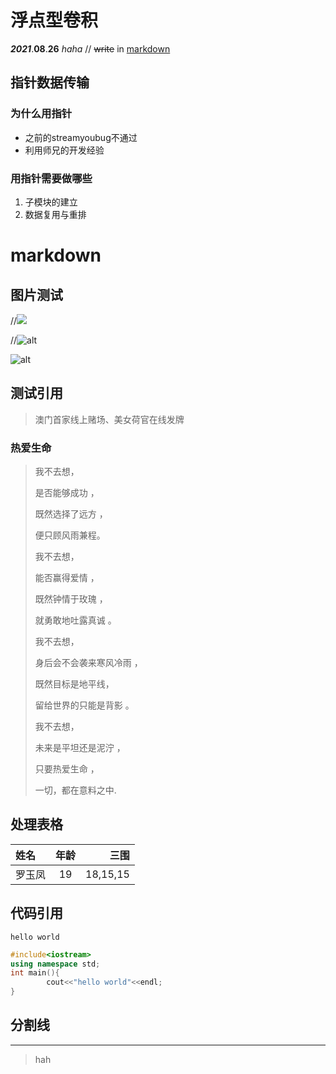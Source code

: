 # 浮点型卷积


***2021***.**08**.__26__ _haha_ // ~~write~~ in [markdown](https://www.youtube.com/watch?v=EigxHkpqJdA "需要用到翻墙软件") 


## 指针数据传输

### 为什么用指针

- 之前的streamyoubug不通过
- 利用师兄的开发经验

### 用指针需要做哪些

1. 子模块的建立
2. 数据复用与重排

# markdown 
## 图片测试

//![](https://cdn-media-1.freecodecamp.org/images/1*D3L--z7Mx3-LqL9o6sbUgQ.png) 

//![alt](https://cdn-media-1.freecodecamp.org/images/1*D3L--z7Mx3-LqL9o6sbUgQ.png "测试图片")

![alt][img01]

## 测试引用

>澳门首家线上赌场、美女荷官在线发牌

### 热爱生命

 > 我不去想， 
 > 
 > 是否能够成功 ，
 > 
 > 既然选择了远方 ，
 > 
 > 便只顾风雨兼程。
 > 
 > 我不去想，
 > 
 > 能否赢得爱情 ，
 > 
 > 既然钟情于玫瑰 ，
 > 
 > 就勇敢地吐露真诚 。
 > 
 > 我不去想，
 > 
 > 身后会不会袭来寒风冷雨 ，
 > 
 > 既然目标是地平线，
 > 
 > 留给世界的只能是背影 。
 > 
 > 我不去想，
 > 
 > 未来是平坦还是泥泞 ，
 > 
 > 只要热爱生命 ，
 > 
 > 一切，都在意料之中.

## 处理表格

 |  姓名   |  年龄    |  三围         |
 | :----------   |  :---------:  | ---------------: |
 | 罗玉凤  | 19       |18,15,15       | 
 


## 代码引用

`hello world`

```c++
#include<iostream>
using namespace std;
int main(){
        cout<<"hello world"<<endl;
}
```

## 分割线

*** 
>hah


[img01]:https://cdn-media-1.freecodecamp.org/images/1*D3L--z7Mx3-LqL9o6sbUgQ.png "测试文章内引用"
